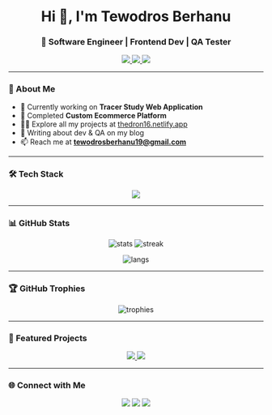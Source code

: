 <!-- Profile README -->

<h1 align="center">Hi 👋, I'm Tewodros Berhanu</h1>
<h3 align="center">🚀 Software Engineer | Frontend Dev | QA Tester</h3>

<p align="center">
  <a href="mailto:tewodrosberhanu19@gmail.com">
    <img src="https://img.shields.io/badge/Email-tewodrosberhanu19%40gmail.com-red?style=for-the-badge&logo=gmail" />
  </a>
  <a href="https://linkedin.com/in/tewodros-berhanu-953750230/" target="_blank">
    <img src="https://img.shields.io/badge/LinkedIn-Tewodros%20Berhanu-blue?style=for-the-badge&logo=linkedin" />
  </a>
  <a href="https://thedron16.netlify.app" target="_blank">
    <img src="https://img.shields.io/badge/Portfolio-thedron16.netlify.app-green?style=for-the-badge&logo=firefox" />
  </a>
</p>

---

### 🌟 About Me
- 🔭 Currently working on **Tracer Study Web Application**  
- 👯 Completed **Custom Ecommerce Platform**  
- 🧑‍💻 Explore all my projects at [thedron16.netlify.app](https://thedron16.netlify.app)  
- 📝 Writing about dev & QA on my blog  
- 📫 Reach me at **tewodrosberhanu19@gmail.com**

---

### 🛠️ Tech Stack
<p align="center">
  <img src="https://skillicons.dev/icons?i=react,nextjs,vue,js,ts,tailwind,html,css,bootstrap,java,php,laravel,nodejs,express,mongodb,mysql,postgres,graphql,git,postman,selenium" />
</p>

---

### 📊 GitHub Stats
<p align="center">
  <img src="https://github-readme-stats.vercel.app/api?username=tediyo&show_icons=true&theme=tokyonight" alt="stats" />
  <img src="https://github-readme-streak-stats.herokuapp.com/?user=tediyo&theme=tokyonight" alt="streak" />
</p>

<p align="center">
  <img src="https://github-readme-stats.vercel.app/api/top-langs?username=tediyo&show_icons=true&locale=en&layout=compact&theme=tokyonight" alt="langs" />
</p>

---

### 🏆 GitHub Trophies
<p align="center">
  <img src="https://github-profile-trophy.vercel.app/?username=tediyo&theme=radical&no-frame=false&no-bg=false&margin-w=4" alt="trophies" />
</p>

---

### 🚀 Featured Projects
<p align="center">
  <a href="https://tracerbdr.000webhostapp.com/admin">
    <img src="https://github-readme-stats.vercel.app/api/pin/?username=tediyo&repo=tracer-study&theme=tokyonight" />
  </a>
  <a href="https://thedron16.netlify.app">
    <img src="https://github-readme-stats.vercel.app/api/pin/?username=tediyo&repo=ecommerce-platform&theme=tokyonight" />
  </a>
</p>

---

### 🌐 Connect with Me
<p align="center">
  <a href="https://dev.to/thedron16" target="_blank"><img src="https://skillicons.dev/icons?i=devto" /></a>
  <a href="https://linkedin.com/in/tewodros-berhanu-953750230/" target="_blank"><img src="https://skillicons.dev/icons?i=linkedin" /></a>
  <a href="https://instagram.com/thedron_16" target="_blank"><img src="https://skillicons.dev/icons?i=instagram" /></a>
</p>
